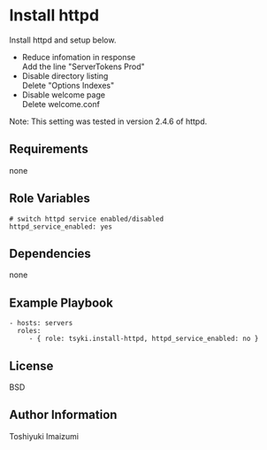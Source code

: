 Install httpd
=========

Install httpd and setup below.

* Reduce infomation in response  
Add the line "ServerTokens Prod"
* Disable directory listing  
Delete "Options Indexes"
* Disable welcome page  
Delete welcome.conf

Note: This setting was tested in version 2.4.6 of httpd.

Requirements
------------

none

Role Variables
--------------

    # switch httpd service enabled/disabled
    httpd_service_enabled: yes

Dependencies
------------

none

Example Playbook
----------------

    - hosts: servers
      roles:
         - { role: tsyki.install-httpd, httpd_service_enabled: no }

License
-------

BSD

Author Information
------------------

Toshiyuki Imaizumi
